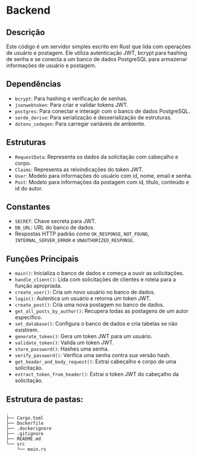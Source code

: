 # Backend

## Descrição

Este código é um servidor simples escrito em Rust que lida com operações de usuário e postagem. Ele utiliza autenticação JWT, bcrypt para hashing de senha e se conecta a um banco de dados PostgreSQL para armazenar informações de usuário e postagem.

## Dependências

- `bcrypt`: Para hashing e verificação de senhas.
- `jsonwebtoken`: Para criar e validar tokens JWT.
- `postgres`: Para conectar e interagir com o banco de dados PostgreSQL.
- `serde_derive`: Para serialização e desserialização de estruturas.
- `dotenv_codegen`: Para carregar variáveis de ambiente.

## Estruturas

- `RequestData`: Representa os dados da solicitação com cabeçalho e corpo.
- `Claims`: Representa as reivindicações do token JWT.
- `User`: Modelo para informações do usuário com id, nome, email e senha.
- `Post`: Modelo para informações da postagem com id, título, conteúdo e id do autor.

## Constantes

- `SECRET`: Chave secreta para JWT.
- `DB_URL`: URL do banco de dados.
- Respostas HTTP padrão como `OK_RESPONSE`, `NOT_FOUND`, `INTERNAL_SERVER_ERROR` e `UNAUTHORIZED_RESPONSE`.

## Funções Principais

- `main()`: Inicializa o banco de dados e começa a ouvir as solicitações.
- `handle_client()`: Lida com solicitações de clientes e roteia para a função apropriada.
- `create_user()`: Cria um novo usuário no banco de dados.
- `login()`: Autentica um usuário e retorna um token JWT.
- `create_post()`: Cria uma nova postagem no banco de dados.
- `get_all_posts_by_author()`: Recupera todas as postagens de um autor específico.
- `set_database()`: Configura o banco de dados e cria tabelas se não existirem.
- `generate_token()`: Gera um token JWT para um usuário.
- `validate_token()`: Valida um token JWT.
- `store_password()`: Hashes uma senha.
- `verify_password()`: Verifica uma senha contra sua versão hash.
- `get_header_and_body_request()`: Extrai cabeçalho e corpo de uma solicitação.
- `extract_token_from_header()`: Extrai o token JWT do cabeçalho da solicitação.

## Estrutura de pastas:

```
.
├── Cargo.toml
├── Dockerfile
├── .dockerignore
├── .gitignore
├── README.md
└── src
    └── main.rs
```